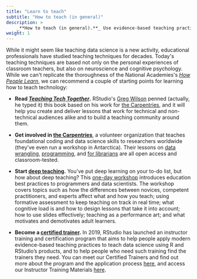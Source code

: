 ```yaml
---
title: "Learn to teach"
subtitle: "How to teach (in general)"
description: >
    _**How to teach (in general).**_ Use evidence-based teaching practices to create and deliver educational content that works, based on what we know about how people learn.
weight: 1
---
```


While it might seem like teaching data science is a new activity, educational professionals have studied teaching techniques for decades. Today's teaching techniques are based not only on the personal experiences of classroom teachers, but also on neuroscience and cognitive psychology. While we can't replicate the thoroughness of the National Academies's [_How People Learn_](https://www.amazon.com/How-People-Learn-II-Learners/dp/0309459648/), we can recommend a couple of starting points for learning how to teach technology:

- **Read [_Teaching Tech Together_](http://teachtogether.tech).** RStudio's [Greg Wilson](authors/greg) penned (actually, he typed it) this book based on his work for [the Carpentries](http://carpentries.org), and it will help you create and deliver lessons that work for technical and non-technical audiences alike and to build a teaching community around them.

- **Get involved in [the Carpentries](http://carpentries.org)**, a volunteer organization that teaches foundational coding and data science skills to researchers worldwide (they've even run a workshop in Antarctica). Their lessons on [data wrangling](https://datacarpentry.org/lessons/), [programming](https://software-carpentry.org/lessons/), and [for librarians](https://librarycarpentry.org/lessons/) are all open access and classroom-tested.

- **Start [deep teaching](https://github.com/rstudio-education/deep-teaching).** You've put deep learning on your to-do list, but how about deep teaching? This [one-day workshop](https://github.com/rstudio-education/deep-teaching) introduces education best practices to programmers and data scientists. The workshop covers topics such as how the differences between novices, competent practitioners, and experts affect what and how you teach; using formative assessment to keep teaching on track in real time; what cognitive load is and how to design lessons that take it into account; how to use slides effectively; teaching as a performance art; and what motivates and demotivates adult learners.

- **Become a [certified trainer](https://rstd.io/trainers).** In 2019, RStudio has launched an instructor training and certification program that aims to help people apply modern evidence-based teaching practices to teach data science using R and RStudio’s products, and to help people who need such training find the trainers they need. You can meet our Certified Trainers and find out more about the program and the application process [here](https://rstd.io/trainers), and access our Instructor Training Materials [here](https://drive.google.com/drive/folders/13ohFt3D0EJ5PDbMaWTxnHH-hwA7G0IvY).
